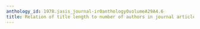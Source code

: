 ```yaml
---
anthology_id: 1978.jasis_journal-ir0anthology0volumeA29A4.6
title: Relation of title length to number of authors in journal articles
---
```

